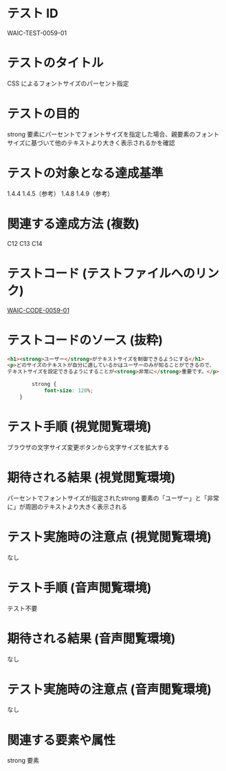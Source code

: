 # テスト ID

WAIC-TEST-0059-01

# テストのタイトル

CSS によるフォントサイズのパーセント指定

# テストの目的

strong 要素にパーセントでフォントサイズを指定した場合、親要素のフォントサイズに基づいて他のテキストより大きく表示されるかを確認

# テストの対象となる達成基準

1.4.4
1.4.5（参考）
1.4.8
1.4.9（参考）

# 関連する達成方法 (複数)

C12
C13
C14

# テストコード (テストファイルへのリンク)

[WAIC-CODE-0059-01](https://waic.github.io/as_test/WAIC-CODE/WAIC-CODE-0059-01.html)

# テストコードのソース (抜粋)

```HTML
<h1><strong>ユーザー</strong>がテキストサイズを制御できるようにする</h1>
<p>どのサイズのテキストが自分に適しているかはユーザーのみが知ることができるので、
テキストサイズを設定できるようにすることが<strong>非常に</strong>重要です。</p>
```

```CSS
        strong {
            font-size: 120%;
    }
```

# テスト手順 (視覚閲覧環境)

ブラウザの文字サイズ変更ボタンから文字サイズを拡大する

# 期待される結果 (視覚閲覧環境)

パーセントでフォントサイズが指定されたstrong 要素の「ユーザー」と「非常に」が周囲のテキストより大きく表示される

# テスト実施時の注意点 (視覚閲覧環境)

なし

# テスト手順 (音声閲覧環境)

テスト不要

# 期待される結果 (音声閲覧環境)

なし

# テスト実施時の注意点 (音声閲覧環境)

なし

# 関連する要素や属性

strong 要素